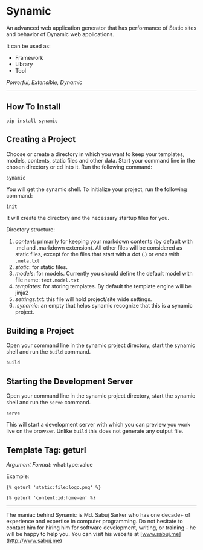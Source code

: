 # Synamic 
An advanced web application generator that has performance of Static sites and behavior of Dynamic web applications.

It can be used as:

- Framework
- Library
- Tool

*Powerful, Extensible, Dynamic*

---
## How To Install

    pip install synamic
    
## Creating a Project
Choose or create a directory in which you want to keep your templates, models, contents, static files and other data.
Start your command line in the chosen directory or cd into it. Run the following command:

    synamic
    
You will get the synamic shell. To initialize your project, run the following command:

    init
    
It will create the directory and the necessary startup files for you. 

Directory structure:

1. *content*: primarily for keeping your markdown contents (by default with .md and .markdown extension). All other files will be considered as static files, except for the files that start with a dot (.) or ends with `.meta.txt`
2. *static*: for static files.
3. *models*: for models. Currently you should define the default model with file name: `text.model.txt`
4. *templates*: for storing templates. By default the template engine will be jinja2
5. *settings.txt*: this file will hold project/site wide settings.
6. *.synamic*: an empty that helps synamic recognize that this is a synamic project.

## Building a Project
Open your command line in the synamic project directory, start the synamic shell and run the `build` command.

    build
    
## Starting the Development Server
Open your command line in the synamic project directory, start the synamic shell and run the `serve` command.

    serve
    
This will start a development server with which you can preview you work live on the browser. Unlike `build` this does not generate any output file.

## Template Tag: geturl
*Argument Format*: what:type:value
 
 Example:
 
    {% geturl 'static:file:logo.png' %}
    
    {% geturl 'content:id:home-en' %}

---

The maniac behind Synamic is Md. Sabuj Sarker who has one decade+ of experience and expertise in computer programming.
Do not hesitate to contact him for hiring him for software development, writing, or training - he will be happy to help you.
You can visit his website at [www.sabuj.me](http://www.sabuj.me)
